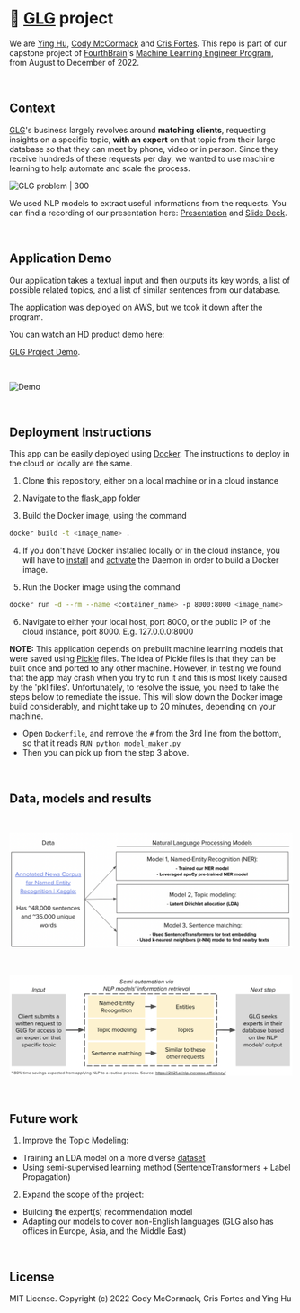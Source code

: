 # 🚀 [GLG](https://glginsights.com/) project

We are [Ying Hu](https://www.linkedin.com/in/ying-hu-math/), [Cody McCormack](https://www.linkedin.com/in/codymccormack/) and [Cris Fortes](https://www.linkedin.com/in/crisfortes/). This repo is part of our capstone project of [FourthBrain](https://fourthbrain.ai/)'s [Machine Learning Engineer Program](https://fourthbrain.ai/courses/machine-learning-engineer/), from August to December of 2022.

<br>

## Context

[GLG](https://glginsights.com/)'s business largely revolves around **matching clients**, requesting insights on a specific topic, **with an expert** on that topic from their large database so that they can meet by phone, video or in person.  Since they receive hundreds of these requests per day, we wanted to use machine learning to help automate and scale the process. 

![GLG problem | 300](https://user-images.githubusercontent.com/110877253/205419935-651c3d3a-972e-471f-9491-45c6426184f2.png)

We used NLP models to extract useful informations from the requests. You can find a recording of our presentation here: [Presentation](https://youtu.be/roA-0QMAdJQ) and [Slide Deck](https://github.com/LaplaceCherub/glg-project/blob/main/Presentation/FourthBrain%20MLE%20Capstone%20Presentation%20-%20GLG%20-%2020221206.pdf).

<br>

## Application Demo

Our application takes a textual input and then outputs its key words, a list of possible related topics, and a list of similar sentences from our database. 

The application was deployed on AWS, but we took it down after the program. 

You can watch an HD product demo here: 

[GLG Project Demo](https://youtu.be/H9BZQdG0qCA).

<br>

![Demo](https://i.giphy.com/media/GMSpp7FQSZdnXPHyfS/giphy.webp)


<br>

## Deployment Instructions

This app can be easily deployed using [Docker](https://www.docker.com/). The instructions to deploy in the cloud or locally are the same.

1. Clone this repository, either on a local machine or in a cloud instance

2. Navigate to the flask_app folder

3. Build the Docker image, using the command 

```bash
docker build -t <image_name> .
```

4. If you don't have Docker installed locally or in the cloud instance, you will have to [install](https://docs.docker.com/get-docker/) and [activate](https://docs.docker.com/config/daemon/systemd/) the Daemon in order to build a Docker image.
  
5.  Run the Docker image using the command 

```bash
docker run -d --rm --name <container_name> -p 8000:8000 <image_name>
```

6.  Navigate to either your local host, port 8000, or the public IP of the cloud instance, port 8000. E.g. 127.0.0.0:8000 

**NOTE:** This application depends on prebuilt machine learning models that were saved using [Pickle](https://docs.python.org/3/library/pickle.html) files. The idea of Pickle files is that they can be built once and ported to any other machine. However, in testing we found that the app may crash when you try to run it and this is most likely caused by the 'pkl files'. Unfortunately, to resolve the issue, you need to take the steps below to remediate the issue. This will slow down the Docker image build considerably, and might take up to 20 minutes, depending on your machine.

- Open `Dockerfile`, and remove the `#` from the 3rd line from the bottom, so that it reads `RUN python model_maker.py`
- Then you can pick up from the step 3 above.

<br>

## Data, models and results


<br>

![Models](./Presentation/data_model.png)

<br>

![Results](./Presentation/results.png)

<br>

## Future work

1. Improve the Topic Modeling: 
- Training an LDA model on a more diverse [dataset](https://components.one/datasets/all-the-news-2-news-articles-dataset/)
- Using semi-supervised learning method (SentenceTransformers + Label Propagation)

2. Expand the scope of the project: 
- Building the expert(s) recommendation model 
- Adapting our models to cover non-English languages 
  (GLG also has offices in Europe, Asia, and the Middle East)


<br>

## License

MIT License. 
Copyright (c) 2022 Cody McCormack, Cris Fortes and Ying Hu


  
